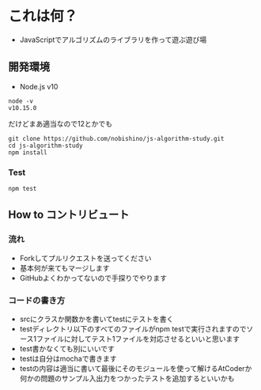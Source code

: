 # これは何？

* JavaScriptでアルゴリズムのライブラリを作って遊ぶ遊び場

## 開発環境

* Node.js v10

```
node -v
v10.15.0
```

だけどまあ適当なので12とかでも

```
git clone https://github.com/nobishino/js-algorithm-study.git
cd js-algorithm-study
npm install
```

### Test

```
npm test
```

## How to コントリビュート

### 流れ

* Forkしてプルリクエストを送ってください
* 基本何が来てもマージします
* GitHubよくわかってないので手探りでやります

### コードの書き方

* srcにクラスか関数かを書いてtestにテストを書く
* testディレクトリ以下のすべてのファイルがnpm testで実行されますのでソース1ファイルに対してテスト1ファイルを対応させるといいと思います
* test書かなくても別にいいです
* testは自分はmochaで書きます
* testの内容は適当に書いて最後にそのモジュールを使って解けるAtCoderか何かの問題のサンプル入出力をつかったテストを追加するといいかも



